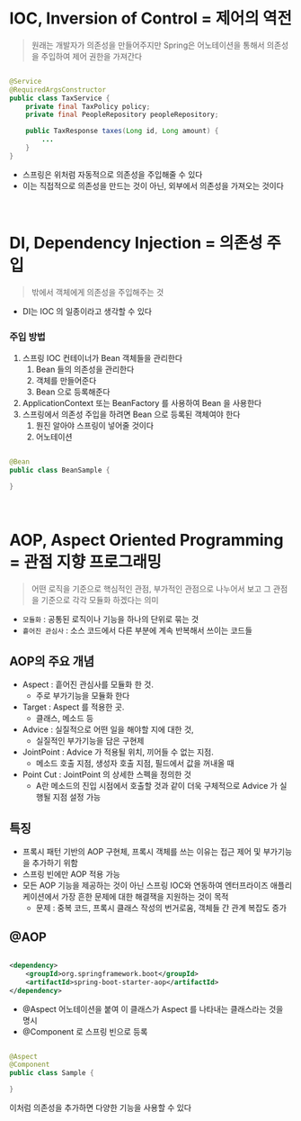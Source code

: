 # IOC, Inversion of Control = 제어의 역전

> 원래는 개발자가 의존성을 만들어주지만 Spring은 어노테이션을 통해서 의존성을 주입하여
> 제어 권한을 가져간다

```java

@Service
@RequiredArgsConstructor
public class TaxService {
    private final TaxPolicy policy;
    private final PeopleRepository peopleRepository;

    public TaxResponse taxes(Long id, Long amount) {
        ...
    }
}
```

* 스프링은 위처럼 자동적으로 의존성을 주입해줄 수 있다
* 이는 직접적으로 의존성을 만드는 것이 아닌, 외부에서 의존성을 가져오는 것이다

<br>

# DI, Dependency Injection = 의존성 주입

> 밖에서 객체에게 의존성을 주입해주는 것

* DI는 IOC 의 일종이라고 생각할 수 있다

### 주입 방법

1. 스프링 IOC 컨테이너가 Bean 객체들을 관리한다
    1. Bean 들의 의존성을 관리한다
    2. 객체를 만들어준다
    3. Bean 으로 등록해준다
2. ApplicationContext 또는 BeanFactory 를 사용하여 Bean 을 사용한다
3. 스프링에서 의존성 주입을 하려면 Bean 으로 등록된 객체여야 한다
    1. 뭔진 알아야 스프링이 넣어줄 것이다
    2. 어노테이션

```java

@Bean
public class BeanSample {

}
```

<br>

# AOP, Aspect Oriented Programming = 관점 지향 프로그래밍

> 어떤 로직을 기준으로 핵심적인 관점, 부가적인 관점으로 나누어서 보고
> 그 관점을 기준으로 각각 모듈화 하겠다는 의미

* `모듈화` : 공통된 로직이나 기능을 하나의 단위로 묶는 것
* `흩어진 관심사` : 소스 코드에서 다른 부분에 계속 반복해서 쓰이는 코드들

## AOP의 주요 개념

* Aspect : 흩어진 관심사를 모듈화 한 것.
    * 주로 부가기능을 모듈화 한다
* Target : Aspect 를 적용한 곳.
    * 클래스, 메소드 등
* Advice : 실질적으로 어떤 일을 해야할 지에 대한 것,
    * 실질적인 부가기능을 담은 구현제
* JointPoint : Advice 가 적용될 위치, 끼어들 수 없는 지점.
    * 메소드 호출 지점, 생성자 호출 지점, 필드에서 값을 꺼내올 때
* Point Cut : JointPoint 의 상세한 스펙을 정의한 것
    * A란 메소드의 진입 시점에서 호출할 것과 같이 더욱 구체적으로 Advice 가 실행될 지점 설정 가능

## 특징

* 프록시 패턴 기반의 AOP 구현체, 프록시 객체를 쓰는 이유는 접근 제어 및 부가기능을 추가하기 위함
* 스프링 빈에만 AOP 적용 가능
* 모든 AOP 기능을 제공하는 것이 아닌 스프링 IOC와 연동하여 엔터프라이즈 애플리케이션에서 가장 흔한 문제에 대한 해결잭을 지원하는 것이 목적
    * 문제 : 중복 코드, 프록시 클래스 작성의 번거로움, 객체들 간 관계 복잡도 증가

## @AOP

```xml

<dependency>
    <groupId>org.springframework.boot</groupId>
    <artifactId>spring-boot-starter-aop</artifactId>
</dependency>
```

* @Aspect 어노테이션을 붙여 이 클래스가 Aspect 를 나타내는 클래스라는 것을 명시
* @Component 로 스프링 빈으로 등록

```java

@Aspect
@Component
public class Sample {

}
```

이처럼 의존성을 추가하면 다양한 기능을 사용할 수 있다
